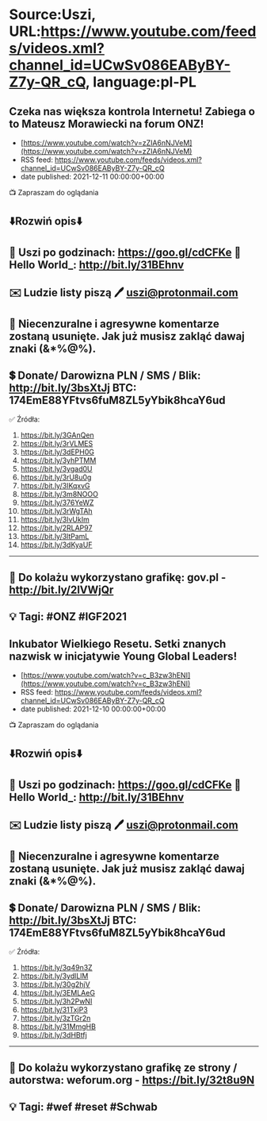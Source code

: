 # Source:Uszi, URL:https://www.youtube.com/feeds/videos.xml?channel_id=UCwSv086EAByBY-Z7y-QR_cQ, language:pl-PL

## Czeka nas większa kontrola Internetu! Zabiega o to Mateusz Morawiecki na forum ONZ!
 - [https://www.youtube.com/watch?v=zZIA6nNJVeM](https://www.youtube.com/watch?v=zZIA6nNJVeM)
 - RSS feed: https://www.youtube.com/feeds/videos.xml?channel_id=UCwSv086EAByBY-Z7y-QR_cQ
 - date published: 2021-12-11 00:00:00+00:00

📺 Zapraszam do oglądania

⬇️Rozwiń opis⬇️
------------------------------------------------------------
👀 Uszi po godzinach: https://goo.gl/cdCFKe
👀 Hello World_: http://bit.ly/31BEhnv
------------------------------------------------------------
✉️ Ludzie listy piszą 
🖊️ uszi@protonmail.com
------------------------------------------------------------
👺 Niecenzuralne i agresywne komentarze zostaną usunięte.  Jak już musisz zakląć dawaj znaki (&*%@%).
------------------------------------------------------------
💲 Donate/ Darowizna
PLN / SMS / Blik: http://bit.ly/3bsXtJj
BTC: 174EmE88YFtvs6fuM8ZL5yYbik8hcaY6ud
-------------------------------------------------------------
✅ Źródła:
1. https://bit.ly/3GAnQen
2. https://bit.ly/3rVLMES
3. https://bit.ly/3dEPH0G
4. https://bit.ly/3yhPTMM
5. https://bit.ly/3ygad0U
6. https://bit.ly/3rU8u0g
7. https://bit.ly/3IKqxvG
8. https://bit.ly/3m8NOOO
9. https://bit.ly/376YeWZ
10. https://bit.ly/3rWgTAh
11. https://bit.ly/3IvUkIm
12. https://bit.ly/2RLAP97
13. https://bit.ly/3ltPamL
14. https://bit.ly/3dKyaUF
---------------------------------------------------------------
🎴 Do kolażu wykorzystano grafikę: 
gov.pl - http://bit.ly/2lVWjQr
---------------------------------------------------------------
💡 Tagi: #ONZ #IGF2021 
--------------------------------------------------------------

## Inkubator Wielkiego Resetu. Setki znanych nazwisk w inicjatywie Young Global Leaders!
 - [https://www.youtube.com/watch?v=c_B3zw3hENI](https://www.youtube.com/watch?v=c_B3zw3hENI)
 - RSS feed: https://www.youtube.com/feeds/videos.xml?channel_id=UCwSv086EAByBY-Z7y-QR_cQ
 - date published: 2021-12-10 00:00:00+00:00

📺 Zapraszam do oglądania

⬇️Rozwiń opis⬇️
------------------------------------------------------------
👀 Uszi po godzinach: https://goo.gl/cdCFKe
👀 Hello World_: http://bit.ly/31BEhnv
------------------------------------------------------------
✉️ Ludzie listy piszą 
🖊️ uszi@protonmail.com
------------------------------------------------------------
👺 Niecenzuralne i agresywne komentarze zostaną usunięte.  Jak już musisz zakląć dawaj znaki (&*%@%).
------------------------------------------------------------
💲 Donate/ Darowizna
PLN / SMS / Blik: http://bit.ly/3bsXtJj
BTC: 174EmE88YFtvs6fuM8ZL5yYbik8hcaY6ud
-------------------------------------------------------------
✅ Źródła:
1. https://bit.ly/3q49n3Z
2. https://bit.ly/3ydlLlM
3. https://bit.ly/30g2hjV
4. https://bit.ly/3EMLAeG
5. https://bit.ly/3h2PwNI
6. https://bit.ly/31TxjP3
7. https://bit.ly/3zTGr2n
8. https://bit.ly/31MmgHB
9. https://bit.ly/3dHBtfj
---------------------------------------------------------------
🎴 Do kolażu wykorzystano grafikę ze strony / autorstwa: 
weforum.org - https://bit.ly/32t8u9N
---------------------------------------------------------------
💡 Tagi: #wef #reset #Schwab
--------------------------------------------------------------

